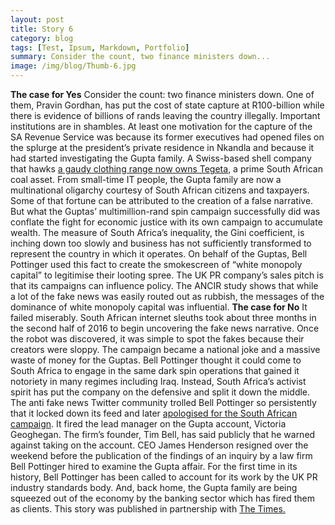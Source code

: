 ```yaml
---
layout: post
title: Story 6
category: blog
tags: [Test, Ipsum, Markdown, Portfolio]
summary: Consider the count, two finance ministers down...
image: /img/blog/Thumb-6.jpg
---
```



<strong>The case for Yes</strong>
Consider the count: two finance ministers down.
One of them, Pravin Gordhan, has put the cost of state capture at R100-billion while there is evidence of billions of rands leaving the country illegally.
Important institutions are in shambles. At least one motivation for the capture of the SA Revenue Service was because its former executives had opened files on the splurge at the president’s private residence in Nkandla and because it had started investigating the Gupta family.
A Swiss-based shell company that hawks <a href="https://www.timeslive.co.za/sunday-times/business/2017-08-24-guptas-bail-out-of-another-sa-business/">a gaudy clothing range now owns Tegeta</a>, a prime South African coal asset.
From small-time IT people, the Gupta family are now a multinational oligarchy courtesy of South African citizens and taxpayers. Some of that fortune can be attributed to the creation of a false narrative. But what the Guptas’ multimillion-rand spin campaign successfully did was conflate the fight for economic justice with its own campaign to accumulate wealth.
The measure of South Africa’s inequality, the Gini coefficient, is inching down too slowly and business has not sufficiently transformed to represent the country in which it operates. On behalf of the Guptas, Bell Pottinger used this fact to create the smokescreen of “white monopoly capital” to legitimise their looting spree.
The UK PR company’s sales pitch is that its campaigns can influence policy. The ANCIR study shows that while a lot of the fake news was easily routed out as rubbish, the messages of the dominance of white monopoly capital was influential.
<strong>The case for No</strong>
It failed miserably. South African internet sleuths took about three months in the second half of 2016 to begin uncovering the fake news narrative.
Once the robot was discovered, it was simple to spot the fakes because their creators were sloppy. The campaign became a national joke and a massive waste of money for the Guptas. Bell Pottinger thought it could come to South Africa to engage in the same dark spin operations that gained it notoriety in many regimes including Iraq.
Instead, South Africa’s activist spirit has put the company on the defensive and split it down the middle. The anti fake news Twitter community trolled Bell Pottinger so persistently that it locked down its feed and later <a href="https://www.timeslive.co.za/sunday-times/opinion-and-analysis/2017-08-02-fact-vs-fiction-how-bell-pottinger-and-atul-gupta-spun-the-bbc/">apologised for the South African campaign</a>. It fired the lead manager on the Gupta account, Victoria Geoghegan.
The firm’s founder, Tim Bell, has said publicly that he warned against taking on the account. CEO James Henderson resigned over the weekend before the publication of the findings of an inquiry by a law firm Bell Pottinger hired to examine the Gupta affair.
For the first time in its history, Bell Pottinger has been called to account for its work by the UK PR industry standards body.
And, back home, the Gupta family are being squeezed out of the economy by the banking sector which has fired them as clients.
This story was published in partnership with <a href="https://www.timeslive.co.za/news/south-africa/2017-09-04-analysis--so-did-the-gupta-familys-fake-news-campaign-work/">The Times.</a>